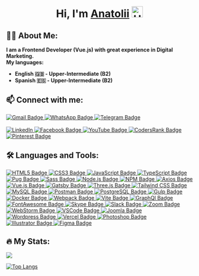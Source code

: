 <h1 align="center">Hi, I'm <a href="https://zorin.expert" target="_blank">Anatolii</a> 
  <img src="https://media.giphy.com/media/hvRJCLFzcasrR4ia7z/giphy.gif" width="30px" alt="Hi"/>
</h1>

<h2 align="left">👨‍💻 About Me:</h2>
<b align="left">I am a Frontend Developer (Vue.js) with great experience in Digital Marketing.<br>
My languages:
  
* English 🇬🇧 - Upper-Intermediate (B2)
* Spanish 🇪🇸 - Upper-Intermediate (B2)
</b>

<h2 align="left">📫 Connect with me:</h2>
<a href="mailto:zorger27@gmail.com" title="Write me: Zorger27@GMail.com">
    <img src="https://img.shields.io/badge/Gmail-D14836?style=for-the-badge&logo=gmail&logoColor=white" alt="Gmail Badge"/>
</a>
<a href="https://wa.me/380504411801" title="WhatsApp chat with me">
    <img src="https://img.shields.io/badge/WhatsApp-25D366?style=for-the-badge&logo=WhatsApp&logoColor=white" alt="WhatsApp Badge"/>
</a>
<a href="https://t.me/Zorger27" title="Telegram chat with me">
    <img src="https://img.shields.io/badge/Telegram-blue?style=for-the-badge&logo=telegram&logoColor=white" alt="Telegram Badge"/>
</a><br><br>
<a href="https://www.linkedin.com/in/anatolii-zorin/" title="My LinkedIn profile...">
    <img src="https://img.shields.io/badge/Linkedin-blue?logo=linkedin&style=for-the-badge" alt="LinkedIn"/>
</a>
<a href="https://facebook.com/Anatoliy.Zorin" title="My Facebook profile...">
    <img src="https://img.shields.io/badge/Facebook-1877F2?style=for-the-badge&logo=facebook&logoColor=white" alt="Facebook Badge"/>
</a>
<a href="https://www.youtube.com/c/AnatoliiZorin" title="My YouTube channel...">
    <img src="https://img.shields.io/badge/YouTube-red?style=for-the-badge&logo=youtube&logoColor=white" alt="YouTube Badge"/>
</a>
<a href="https://profile.codersrank.io/user/zorger27" title="My CodersRank profile...">
    <img src="https://img.shields.io/badge/CodersRank-67A4AC?style=for-the-badge&logo=CodersRank&logoColor=white" alt="CodersRank Badge"/>
</a>
<a href="https://pinterest.com/zorger27" title="My Pinterest profile...">
    <img src="https://img.shields.io/badge/Pinterest-%23E60023.svg?&style=for-the-badge&logo=Pinterest&logoColor=white" alt="Pinterest Badge"/>
</a>

<h2 align="left">🛠️ Languages and Tools:</h2>

<a href="https://developer.mozilla.org/en-US/docs/Web/HTML" title="HTML5...">
    <img src="https://img.shields.io/badge/HTML5-E34F26?style=for-the-badge&logo=html5&logoColor=white" alt="HTML5 Badge"/>
</a>
<a href="https://developer.mozilla.org/en-US/docs/Web/CSS" title="CSS3...">
    <img src="https://img.shields.io/badge/CSS3-1572B6?style=for-the-badge&logo=css3&logoColor=white" alt="CSS3 Badge"/>
</a>
<a href="https://developer.mozilla.org/en-US/docs/Web/JavaScript" title="JavaScript...">
    <img src="https://img.shields.io/badge/JavaScript-F7DF1E?style=for-the-badge&logo=javascript&logoColor=black" alt="JavaScript Badge"/>
</a>
<a href="https://www.typescriptlang.org" title="TypeScript...">
    <img src="https://img.shields.io/badge/TypeScript-316192?style=for-the-badge&logo=typescript&logoColor=white" alt="TypeScript Badge"/>
</a>
<a href="https://pugjs.org" title="Pug...">
    <img src="https://img.shields.io/badge/Pug-E3C29B?style=for-the-badge&logo=pug&logoColor=black" alt="Pug Badge"/>
</a>
<a href="https://sass-lang.com" title="Sass...">
    <img src="https://img.shields.io/badge/Sass-CC6699?style=for-the-badge&logo=sass&logoColor=white" alt="Sass Badge"/>
</a>
<a href="https://nodejs.org" title="Node.js...">
    <img src="https://img.shields.io/badge/node.js-6DA55F?style=for-the-badge&logo=node.js&logoColor=white" alt="Node.js Badge"/>
</a>
<a href="https://www.npmjs.com" title="NPM...">
    <img src="https://img.shields.io/badge/npm-CB3837?style=for-the-badge&logo=npm&logoColor=white" alt="NPM Badge"/>
</a>
<a href="https://axios-http.com" title="Axios...">
    <img src="https://img.shields.io/badge/axios-671ddf?&style=for-the-badge&logo=axios&logoColor=white" alt="Axios Badge"/>
</a>
<a href="https://cli.vuejs.org" title="Vue.js...">
    <img src="https://img.shields.io/badge/Vue%20js-35495E?style=for-the-badge&logo=vuedotjs&logoColor=4FC08D" alt="Vue.js Badge"/>
</a>
<a href="https://www.gatsbyjs.com" title="Gatsby...">
    <img src="https://img.shields.io/badge/Gatsby-663399?style=for-the-badge&logo=gatsby&logoColor=white" alt="Gatsby Badge"/>
</a>
<a href="https://threejs.org" title="Three.js...">
    <img src="https://img.shields.io/badge/threejs-black?style=for-the-badge&logo=three.js&logoColor=white" alt="Three.js Badge"/>
</a>
<a href="https://tailwindcss.com" title="Tailwind CSS...">
    <img src="https://img.shields.io/badge/Tailwind_CSS-38B2AC?style=for-the-badge&logo=tailwind-css&logoColor=white" alt="Tailwind CSS Badge"/>
</a>
<a href="https://www.mysql.com" title="MySQL...">
    <img src="https://img.shields.io/badge/MySQL-005C84?style=for-the-badge&logo=mysql&logoColor=white" alt="MySQL Badge"/>
</a>
<a href="https://postman.com" title="Postman...">
    <img src="https://img.shields.io/badge/Postman-FF6C37?style=for-the-badge&logo=Postman&logoColor=white" alt="Postman Badge"/>
</a>
<a href="https://www.postgresql.org" title="PostgreSQL...">
    <img src="https://img.shields.io/badge/PostgreSQL-316192?style=for-the-badge&logo=postgresql&logoColor=white" alt="PostgreSQL Badge"/>
</a>
<a href="https://gulpjs.com" title="Gulp...">
    <img src="https://img.shields.io/badge/Gulp-CF4647?style=for-the-badge&logo=gulp&logoColor=white" alt="Gulp Badge"/>
</a>
<a href="https://www.docker.com" title="Docker...">
    <img src="https://img.shields.io/badge/Docker-316192?style=for-the-badge&logo=docker&logoColor=white" alt="Docker Badge"/>
</a>
<a href="https://webpack.js.org" title="Webpack...">
    <img src="https://img.shields.io/badge/webpack-%238DD6F9.svg?style=for-the-badge&logo=webpack&logoColor=black" alt="Webpack Badge"/>
</a>
<a href="https://vitejs.dev" title="Vite...">
    <img src="https://img.shields.io/badge/vite-%23646CFF.svg?style=for-the-badge&logo=vite&logoColor=white" alt="Vite Badge"/>
</a>
<a href="https://graphql.org" title="GraphQl...">
    <img src="https://img.shields.io/badge/GraphQl-E10098?style=for-the-badge&logo=graphql&logoColor=white" alt="GraphQl Badge"/>
</a>
<a href="https://fontawesome.com" title="FontAwesome...">
    <img src="https://img.shields.io/badge/Font_Awesome-339AF0?style=for-the-badge&logo=fontawesome&logoColor=white" alt="FontAwesome Badge"/>
</a>
<a href="https://www.skype.com" title="Skype...">
    <img src="https://img.shields.io/badge/Skype-00AFF0?style=for-the-badge&logo=skype&logoColor=white" alt="Skype Badge"/>
</a>
<a href="https://slack.com" title="Slack...">
    <img src="https://img.shields.io/badge/Slack-4A154B?style=for-the-badge&logo=slack&logoColor=white" alt="Slack Badge"/>
</a>
<a href="https://zoom.us" title="Zoom...">
    <img src="https://img.shields.io/badge/Zoom-2D8CFF?style=for-the-badge&logo=zoom&logoColor=white" alt="Zoom Badge"/>
</a>
<a href="https://www.jetbrains.com/ru-ru/webstorm" title="WebStorm...">
    <img src="https://img.shields.io/badge/WebStorm-000000?style=for-the-badge&logo=WebStorm&logoColor=white" alt="WebStorm Badge"/>
</a>
<a href="https://code.visualstudio.com" title="VSCode...">
    <img src="https://img.shields.io/badge/VSCode-0078D4?style=for-the-badge&logo=visual%20studio%20code&logoColor=white" alt="VSCode Badge"/>
</a>
<a href="https://www.joomla.org" title="Joomla...">
    <img src="https://img.shields.io/badge/Joomla-5091CD?style=for-the-badge&logo=joomla&logoColor=white" alt="Joomla Badge"/>
</a>
<a href="https://wordpress.com" title="Wordpress...">
    <img src="https://img.shields.io/badge/Wordpress-21759B?style=for-the-badge&logo=wordpress&logoColor=white" alt="Wordpress Badge"/>
</a>
<a href="https://vercel.com" title="Vercel...">
    <img src="https://img.shields.io/badge/Vercel-000000?style=for-the-badge&logo=vercel&logoColor=white" alt="Vercel Badge"/>
</a>
<a href="https://www.adobe.com/ua/products/photoshop.html" title="Photoshop...">
    <img src="https://img.shields.io/badge/Adobe%20Photoshop-31A8FF?style=for-the-badge&logo=Adobe%20Photoshop&logoColor=black" alt="Photoshop Badge"/>
</a>
<a href="https://www.adobe.com/ua/products/illustrator.html" title="Illustrator...">
    <img src="https://img.shields.io/badge/Adobe%20Illustrator-FF9A00?style=for-the-badge&logo=adobe%20illustrator&logoColor=white" alt="Illustrator Badge"/>
</a>
<a href="https://www.figma.com" title="Figma...">
    <img src="https://img.shields.io/badge/Figma-F24E1E?style=for-the-badge&logo=figma&logoColor=white" alt="Figma Badge"/>
</a>

<h2 align="left">🔥 My Stats:</h2>

![](https://github-profile-summary-cards.vercel.app/api/cards/profile-details?username=Zorger27&theme=buefy)

[![Top Langs](https://github-readme-stats.vercel.app/api/top-langs/?username=Zorger27&layout=compact)](https://github.com/anuraghazra/github-readme-stats)

<!--
[![Typing SVG](https://readme-typing-svg.herokuapp.com?color=%2336BCF7&center=true&vCenter=true&width=600&lines=Frontend+Developer+(Vue.js)+from+Ukraine)](https://git.io/typing-svg)
![](https://github-profile-summary-cards.vercel.app/api/cards/stats?username=Zorger27&theme=solarized_dark)
![](https://github-profile-summary-cards.vercel.app/api/cards/repos-per-language?username=Zorger27&theme=buefy)

[![GitHub Streak](https://streak-stats.demolab.com?user=Zorger27&theme=transparent&hide_border=true&mode=weekly&fire=FF2222&dates=2C68F6&currStreakLabel=2C68F6&currStreakNum=2C68F6)](https://git.io/streak-stats)

<h1 align="center">
</h1>

![image]({BadgeURLHere})
<img src="{BadgeURLHere}" />
-->
